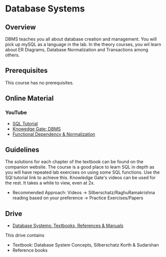 # Database Systems

## Overview
DBMS teaches you all about database creation and management. You will pick up mySQL as a language in the lab. In the theory courses, you wil learn about ER Diagrams, Database Normalization and Transactions among others. 

## Prerequisites
This course has no prerequisites.

## Online Material
### YouTube
* [SQL Tutorial](https://www.youtube.com/watch?v=HXV3zeQKqGY&t=11s)
* [Knowedge Gate: DBMS](https://www.youtube.com/watch?v=eTiP-H9GQ30&list=PLmXKhU9FNesR1rSES7oLdJaNFgmuj0SYV)
* [Functional Dependency & Normalization](https://www.youtube.com/watch?v=wez3fXrjBAE&list=PLeNFpOhruv2iM5EFv04SH4d84AO9WD2bA)

## Guidelines
The solutions for each chapter of the textbook can be found on the companion website. The course is a good place to learn SQL in depth as you will have repeated lab exercises on using some SQL functions. Use the SQl tutorial link to achieve this. Knowledge Gate's videos can be used for the rest. It takes a while to view, even at 2x. 

* Recommended Approach: Videos -> Silberschatz/RaghuRamakrishna reading based on your preference -> Practice Exercises/Papers

## Drive
* [Database Systems: Textbooks, References & Manuals](https://drive.google.com/open?id=1GSdaS8bUl8teuf2h7_z8_o0KjBIJM-dx)

This drive contains
* Textbook: Database System Concepts, Silberschatz Korth & Sudarshan
* Reference books

